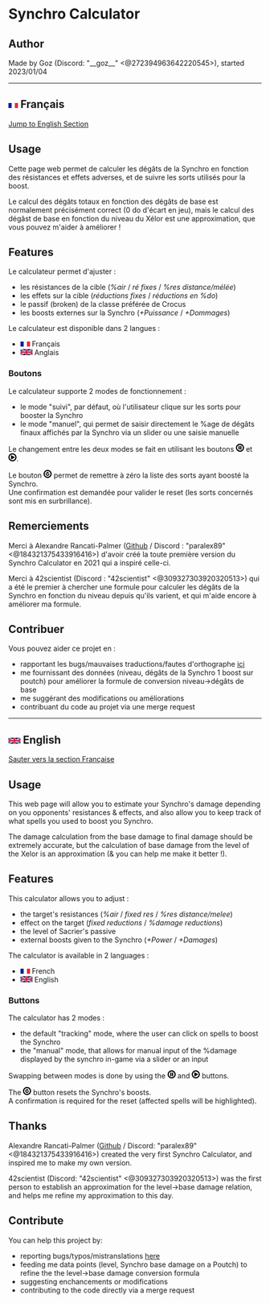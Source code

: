 # Synchro Calculator

## Author

Made by Goz (Discord: "\_\_goz\_\_" <@272394963642220545>), started 2023/01/04

---

## <img src="https://raw.githubusercontent.com/synchro-calc/synchro-calc.github.io/refs/heads/master/images/FR-flag.jpeg" height="10px"> Français

[Jump to English Section](https://github.com/synchro-calc/synchro-calc.github.io?tab=readme-ov-file#-english)

## Usage

Cette page web permet de calculer les dégâts de la Synchro en fonction des résistances et effets adverses, et de suivre les sorts utilisés pour la boost.

Le calcul des dégâts totaux en fonction des dégâts de base est normalement précisément correct (0 do d'écart en jeu), mais le calcul des dégâst de base en fonction du niveau du Xélor est une approximation, que vous pouvez m'aider à améliorer !

## Features

Le calculateur permet d'ajuster :

-   les résistances de la cible (_%air_ / _ré fixes_ / _%res distance/mélée_)
-   les effets sur la cible (_réductions fixes_ / _réductions en %do_)
-   le passif (broken) de la classe préférée de Crocus
-   les boosts externes sur la Synchro (_+Puissance_ / _+Dommages_)

Le calculateur est disponible dans 2 langues :

-   <img src="https://raw.githubusercontent.com/synchro-calc/synchro-calc.github.io/refs/heads/master/images/FR-flag.jpeg" height="10px"> Français
-   <img src="https://raw.githubusercontent.com/synchro-calc/synchro-calc.github.io/refs/heads/master/images/EN-flag.png" height="12px"> Anglais

### Boutons

Le calculateur supporte 2 modes de fonctionnement :

-   le mode "suivi", par défaut, où l'utilisateur clique sur les sorts pour booster la Synchro
-   le mode "manuel", qui permet de saisir directement le %age de dégâts finaux affichés par la Synchro via un slider ou une saisie manuelle

Le changement entre les deux modes se fait en utilisant les boutons <img src="https://raw.githubusercontent.com/synchro-calc/synchro-calc.github.io/refs/heads/master/images/Pause.png" width="16px"> et <img src="https://raw.githubusercontent.com/synchro-calc/synchro-calc.github.io/refs/heads/master/images/Play.png" width="16px" >.

Le bouton <img src="https://raw.githubusercontent.com/synchro-calc/synchro-calc.github.io/refs/heads/master/images/Reset.png" width="16px"> permet de remettre à zéro la liste des sorts ayant boosté la Synchro.<br>
Une confirmation est demandée pour valider le reset (les sorts concernés sont mis en surbrillance).

## Remerciements

Merci à Alexandre Rancati-Palmer ([Github](https://github.com/alrapal) / Discord : "paralex89" <@184321375433916416>) d'avoir créé la toute première version du Synchro Calculator en 2021 qui a inspiré celle-ci.

Merci à 42scientist (Discord : "42scientist" <@309327303920320513>) qui a été le premier à chercher une formule pour calculer les dégâts de la Synchro en fonction du niveau depuis qu'ils varient, et qui m'aide encore à améliorer ma formule.

## Contribuer

Vous pouvez aider ce projet en :

-   rapportant les bugs/mauvaises traductions/fautes d'orthographe [ici](https://github.com/synchro-calc/synchro-calc.github.io/issues)
-   me fournissant des données (niveau, dégâts de la Synchro 1 boost sur poutch) pour améliorer la formule de conversion niveau->dégâts de base
-   me suggérant des modifications ou améliorations
-   contribuant du code au projet via une merge request

---

## <img src="https://raw.githubusercontent.com/synchro-calc/synchro-calc.github.io/refs/heads/master/images/EN-flag.png" height="12px"> English

[Sauter vers la section Française](https://github.com/synchro-calc/synchro-calc.github.io?tab=readme-ov-file#-fran%C3%A7ais)

## Usage

This web page will allow you to estimate your Synchro's damage depending on you opponents' resistances & effects, and also allow you to keep track of what spells you used to boost you Synchro.

The damage calculation from the base damage to final damage should be extremely accurate, but the calculation of base damage from the level of the Xelor is an approximation (& you can help me make it better !).

## Features

This calculator allows you to adjust :

-   the target's resistances (_%air_ / _fixed res_ / _%res distance/melee_)
-   effect on the target (_fixed reductions_ / _%damage reductions_)
-   the level of Sacrier's passive
-   external boosts given to the Synchro (_+Power_ / _+Damages_)

The calculator is available in 2 languages :

-   <img src="https://raw.githubusercontent.com/synchro-calc/synchro-calc.github.io/refs/heads/master/images/FR-flag.jpeg" height="10px"> French
-   <img src="https://raw.githubusercontent.com/synchro-calc/synchro-calc.github.io/refs/heads/master/images/EN-flag.png" height="12px"> English

### Buttons

The calculator has 2 modes :

-   the default "tracking" mode, where the user can click on spells to boost the Synchro
-   the "manual" mode, that allows for manual input of the %damage displayed by the synchro in-game via a slider or an input

Swapping between modes is done by using the <img src="https://raw.githubusercontent.com/synchro-calc/synchro-calc.github.io/refs/heads/master/images/Pause.png" width="16px"> and <img src="https://raw.githubusercontent.com/synchro-calc/synchro-calc.github.io/refs/heads/master/images/Play.png" width="16px"> buttons.

The <img src="https://raw.githubusercontent.com/synchro-calc/synchro-calc.github.io/refs/heads/master/images/Reset.png" width="16px" > button resets the Synchro's boosts.<br>
A confirmation is required for the reset (affected spells will be highlighted).

## Thanks

Alexandre Rancati-Palmer ([Github](https://github.com/alrapal) / Discord: "paralex89" <@184321375433916416>) created the very first Synchro Calculator, and inspired me to make my own version.

42scientist (Discord: "42scientist" <@309327303920320513>) was the first person to establish an approximation for the level->base damage relation, and helps me refine my approximation to this day.

## Contribute

You can help this project by:

-   reporting bugs/typos/mistranslations [here](https://github.com/synchro-calc/synchro-calc.github.io/issues)
-   feeding me data points (level, Synchro base damage on a Poutch) to refine the the level->base damage conversion formula
-   suggesting enchancements or modifications
-   contributing to the code directly via a merge request
